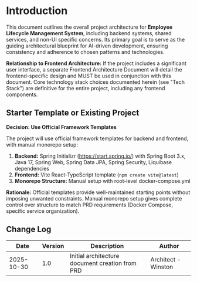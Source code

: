 # Introduction

This document outlines the overall project architecture for **Employee Lifecycle Management System**, including backend systems, shared services, and non-UI specific concerns. Its primary goal is to serve as the guiding architectural blueprint for AI-driven development, ensuring consistency and adherence to chosen patterns and technologies.

**Relationship to Frontend Architecture:**
If the project includes a significant user interface, a separate Frontend Architecture Document will detail the frontend-specific design and MUST be used in conjunction with this document. Core technology stack choices documented herein (see "Tech Stack") are definitive for the entire project, including any frontend components.

## Starter Template or Existing Project

**Decision: Use Official Framework Templates**

The project will use official framework templates for backend and frontend, with manual monorepo setup:

1. **Backend:** Spring Initializr (https://start.spring.io/) with Spring Boot 3.x, Java 17, Spring Web, Spring Data JPA, Spring Security, Liquibase dependencies
2. **Frontend:** Vite React-TypeScript template (`npm create vite@latest`)
3. **Monorepo Structure:** Manual setup with root-level docker-compose.yml

**Rationale:** Official templates provide well-maintained starting points without imposing unwanted constraints. Manual monorepo setup gives complete control over structure to match PRD requirements (Docker Compose, specific service organization).

## Change Log

| Date | Version | Description | Author |
|------|---------|-------------|--------|
| 2025-10-30 | 1.0 | Initial architecture document creation from PRD | Architect - Winston |
